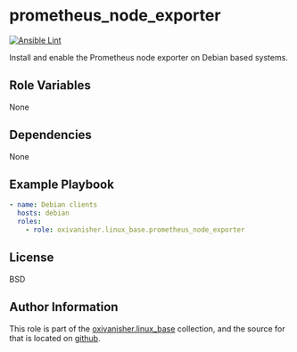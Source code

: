 prometheus_node_exporter
========================
[![Ansible Lint](https://github.com/oxivanisher/role-prometheus_node_exporter/actions/workflows/ansible-lint.yml/badge.svg)](https://github.com/oxivanisher/role-prometheus_node_exporter/actions/workflows/ansible-lint.yml)

Install and enable the Prometheus node exporter on Debian based systems.

Role Variables
--------------

None

Dependencies
------------

None

Example Playbook
----------------
```yaml
- name: Debian clients
  hosts: debian
  roles:
    - role: oxivanisher.linux_base.prometheus_node_exporter
```

License
-------

BSD

Author Information
------------------

This role is part of the [oxivanisher.linux_base](https://galaxy.ansible.com/ui/repo/published/oxivanisher/linux_base/) collection, and the source for that is located on [github](https://github.com/oxivanisher/collection-linux_base).
